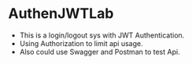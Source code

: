 # AuthenJWTLab
* This is a login/logout sys with JWT Authentication.
* Using Authorization to limit api usage.
* Also could use Swagger and Postman to test Api.

